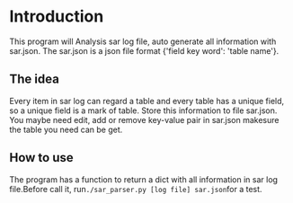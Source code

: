 # Introduction
This program will Analysis sar log file, auto generate all information with sar.json.
The sar.json is a json file format {'field key word': 'table name'}.

## The idea
Every item in sar log can regard a table and every table has a unique field, so a unique field is a mark of table. Store this information to file sar.json.
You maybe need edit, add or remove key-value pair in sar.json makesure the table you need can be get.

## How to use
The program has a function to return a dict with all information in sar log file.Before call it, run```./sar_parser.py [log file] sar.json```for a test.
